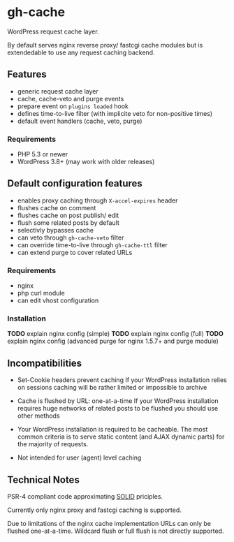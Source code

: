gh-cache
========

WordPress request cache layer.

By default serves nginx reverse proxy/ fastcgi cache modules but is extendedable to use any request caching backend.

## Features

* generic request cache layer
* cache, cache-veto and purge events
* prepare event on `plugins loaded` hook
* defines time-to-live filter (with implicite veto for non-positive times)
* default event handlers (cache, veto, purge)

### Requirements

* PHP 5.3 or newer
* WordPress 3.8+ (may work with older releases)

## Default configuration features

* enables proxy caching through `X-accel-expires` header
* flushes cache on comment
* flushes cache on post publish/ edit
* flush some related posts by default
* selectivly bypasses cache
* can veto through `gh-cache-veto` filter
* can override time-to-live through `gh-cache-ttl` filter
* can extend purge to cover related URLs

### Requirements

* nginx
* php curl module
* can edit vhost configuration

### Installation

**TODO** explain nginx config (simple)
**TODO** explain nginx config (full)
**TODO** explain nginx config (advanced purge for nginx 1.5.7+ and purge module)

## Incompatibilities

* Set-Cookie headers prevent caching
  If your WordPress installation relies on sessions caching will be rather limited or impossible to archive

* Cache is flushed by URL: one-at-a-time
  If your WordPress installation requires huge networks of related posts to be flushed you should use other methods

* Your WordPress installation is required to be cacheable.
  The most common criteria is to serve static content (and AJAX dynamic parts) for the majority of requests.

* Not intended for user (agent) level caching

## Technical Notes

PSR-4 compliant code approximating [SOLID](http://en.wikipedia.org/wiki/SOLID_%28object-oriented_design%29) priciples.

Currently only nginx proxy and fastcgi caching is supported.

Due to limitations of the nginx cache implementation URLs can only be flushed one-at-a-time.
Wildcard flush or full flush is not directly supported.
